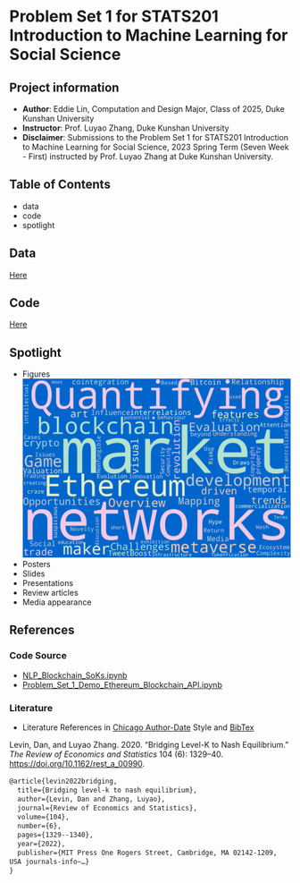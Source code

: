 #  Problem Set 1 for STATS201 Introduction to Machine Learning for Social Science
## Project information
- **Author**: Eddie Lin, Computation and Design Major, Class of 2025, Duke Kunshan University
- **Instructor**: Prof. Luyao Zhang, Duke Kunshan University
- **Disclaimer**: Submissions to the Problem Set 1 for STATS201 Introduction to Machine Learning for Social Science, 2023 Spring Term (Seven Week - First) instructed by Prof. Luyao Zhang at Duke Kunshan University.

## Table of Contents
- data
- code
- spotlight



## Data
[Here](https://github.com/LinEddie0290/stats201-PS1-Eddie/tree/main/data)


## Code
[Here](https://github.com/LinEddie0290/stats201-PS1-Eddie/tree/main/code)

## Spotlight
- Figures
![wordcloud](https://github.com/LinEddie0290/stats201-PS1-Eddie/blob/main/spotlight/wordcloud.png)
- Posters
- Slides
- Presentations
- Review articles
- Media appearance

## References

### Code Source
- [NLP_Blockchain_SoKs.ipynb](https://github.com/sunshineluyao/design-principle-blockchain/blob/main/code/NLP_Blockchain_SoKs.ipynb)
- [Problem_Set_1_Demo_Ethereum_Blockchain_API.ipynb](https://github.com/sunshineluyao/design-principle-blockchain/blob/main/code/NLP_Blockchain_SoKs.ipynb)

### Literature
- Literature References in [Chicago Author-Date](https://www.chicagomanualofstyle.org/tools_citationguide/citation-guide-2.html) Style and [BibTex](https://scholar.google.com/) 

Levin, Dan, and Luyao Zhang. 2020. “Bridging Level-K to Nash Equilibrium.” *The Review of Economics and Statistics* 104 (6): 1329–40. https://doi.org/10.1162/rest_a_00990.

```
@article{levin2022bridging,
  title={Bridging level-k to nash equilibrium},
  author={Levin, Dan and Zhang, Luyao},
  journal={Review of Economics and Statistics},
  volume={104},
  number={6},
  pages={1329--1340},
  year={2022},
  publisher={MIT Press One Rogers Street, Cambridge, MA 02142-1209, USA journals-info~…}
}
```


